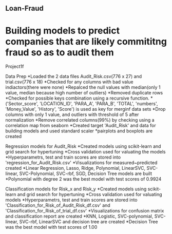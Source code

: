 ## Loan-Fraud
# Building models to predict companies that are likely commititng fraud so as to audit them 

Project1f

Data Prep
*Loaded the 2 data files Audit_Risk.csv(776 x 27) and trial.csv(776 x 18)
*Checked for any columns with bad value indiactors(there were none)
*Repalced the null values with median(only 1 value, median because high number of outliers)
*Removed duplicate rows
*Checked for possible keys combination using a recursive function.
*('Sector_score', 'LOCATION_ID', 'PARA_A', 'PARA_B', 'TOTAL', 'numbers', 'Money_Value', 'History', 'Score') is used as key for merginf data sets
*Drop columns with only 1 value, and outliers with threshold of 5 after normalization
*Remove correlated columns(99%) by checking using a correlation map from seaborn
*Created target 'Audit_Risk' and data for building models and used standard scaler
*pairplots and boxplots are created

Regression models for Audit_Risk
*Created models using scikit-learn and grid search for hypertuning
*Cross validation used for valuating the models
*Hyperparametrs, test and train scores are stored into 'regression_for_Audit_Risk.csv'
*Visualizations for measured~predicted created
*Linear Regression, Lasso, Ridge, Polynomial, LinearSVC, SVC-linear, SVC-Polynomial, SVC-rbf, SGD, Decision Tree models are built
*Polynomial with degree 2 was the best model with test scores of 0.9924

Classification models for Risk_x and Risk_y
*Created models using scikit-learn and grid search for hypertuning
*Cross validation used for valuating models
*Hyperparametrs, test and train scores are stored into 'Classification_for_Risk_of_Audit_Risk_df.csv' and 'Classification_for_Risk_of_trial_df.csv'
*Visualizations for confusion matrix and classification report are created
*KNN, Logistic, SVC-polynomial, SVC-linear, SVC-rbf, LinearSVC and decision tree are created
*Decision Tree was the best model with test scores of 1.00

